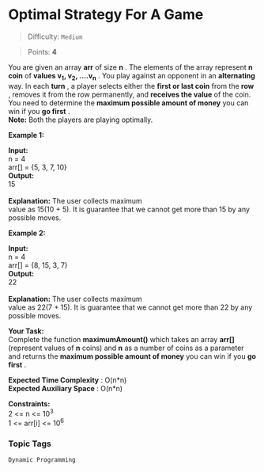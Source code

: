 # Optimal Strategy For A Game

> Difficulty: `Medium`

> Points: **4**

You are given an array **arr** of size **n** . The elements of the array represent **n**  **coin** of **values v<sub>1</sub>, v<sub>2</sub>, ....v<sub>n</sub>** . You play against an opponent in an **alternating** way. In each **turn** , a player selects either the **first or last coin**  from the **row** , removes it from the row permanently, and **receives the value**  of the coin.<br />You need to determine the **maximum possible amount of money** you can win if you **go first** .<br />**Note:**  Both the players are playing optimally.

**Example 1:**

**Input:<br />** n = 4<br /> arr[] = {5, 3, 7, 10}<br /> **Output: <br />** 15<br /><br />**Explanation:** The user collects maximum<br /> value as 15(10 + 5). It is guarantee that we cannot get more than 15 by any possible moves.<br />

**Example 2:**

**Input:<br />** n = 4<br /> arr[] = {8, 15, 3, 7}<br /> **Output: <br />** 22<br /><br />**Explanation:** The user collects maximum<br /> value as 22(7 + 15). It is guarantee that we cannot get more than 22 by any possible moves.

**Your Task:** <br />Complete the function **maximumAmount()**  which takes an array **arr[]**  (represent values of **n**  coins) and **n**  as a number of coins as a parameter and returns the **maximum possible amount of money** you can win if you **go first** .

**Expected Time Complexity**  : O(n\*n)<br />**Expected Auxiliary Space** : O(n\*n)

**Constraints:** <br />2 <= n <= 10<sup>3</sup><br />1 <= arr[i] <= 10<sup>6</sup>

### Topic Tags
`Dynamic Programming`
